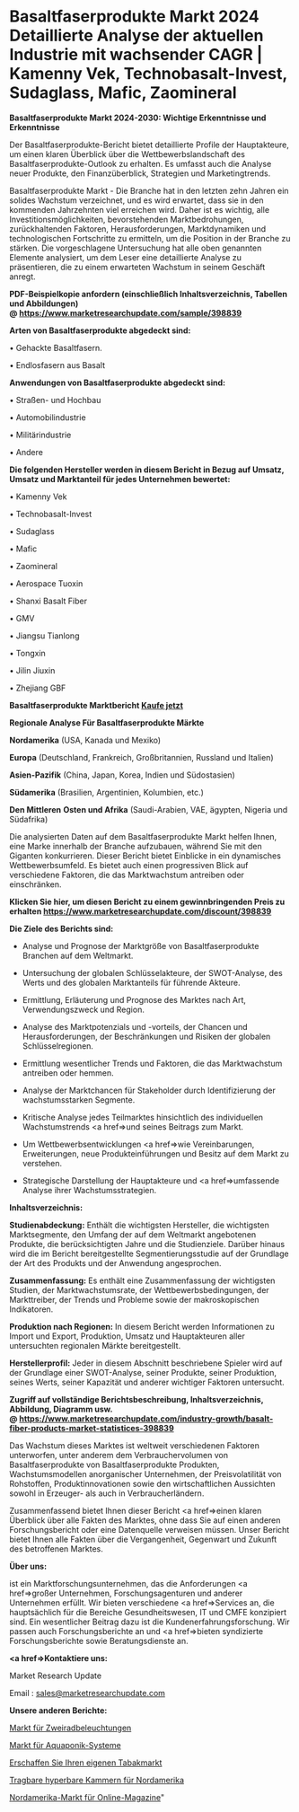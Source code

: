 # Basaltfaserprodukte Markt 2024 Detaillierte Analyse der aktuellen Industrie mit wachsender CAGR | Kamenny Vek, Technobasalt-Invest, Sudaglass, Mafic, Zaomineral

<strong>Basaltfaserprodukte Markt 2024-2030: Wichtige Erkenntnisse und Erkenntnisse</strong>

Der Basaltfaserprodukte-Bericht bietet detaillierte Profile der Hauptakteure, um einen klaren Überblick über die Wettbewerbslandschaft des Basaltfaserprodukte-Outlook zu erhalten. Es umfasst auch die Analyse neuer Produkte, den Finanzüberblick, Strategien und Marketingtrends.

Basaltfaserprodukte Markt - Die Branche hat in den letzten zehn Jahren ein solides Wachstum verzeichnet, und es wird erwartet, dass sie in den kommenden Jahrzehnten viel erreichen wird. Daher ist es wichtig, alle Investitionsmöglichkeiten, bevorstehenden Marktbedrohungen, zurückhaltenden Faktoren, Herausforderungen, Marktdynamiken und technologischen Fortschritte zu ermitteln, um die Position in der Branche zu stärken. Die vorgeschlagene Untersuchung hat alle oben genannten Elemente analysiert, um dem Leser eine detaillierte Analyse zu präsentieren, die zu einem erwarteten Wachstum in seinem Geschäft anregt.

<strong><b>PDF-Beispielkopie anfordern (einschließlich Inhaltsverzeichnis, Tabellen und Abbildungen) @ </b></strong><strong><a href=https://www.marketresearchupdate.com/sample/398839><strong>https://www.marketresearchupdate.com/sample/398839</u></a></strong></strong>

<strong>Arten von Basaltfaserprodukte abgedeckt sind:</strong>

• Gehackte Basaltfasern.

• Endlosfasern aus Basalt

<strong>Anwendungen von Basaltfaserprodukte abgedeckt sind:</strong>

• Straßen- und Hochbau

• Automobilindustrie

• Militärindustrie

• Andere

<strong>Die folgenden Hersteller werden in diesem Bericht in Bezug auf Umsatz, Umsatz und Marktanteil für jedes Unternehmen bewertet:</strong>

• Kamenny Vek

• Technobasalt-Invest

• Sudaglass

• Mafic

• Zaomineral

• Aerospace Tuoxin

• Shanxi Basalt Fiber

• GMV

• Jiangsu Tianlong

• Tongxin

• Jilin Jiuxin

• Zhejiang GBF

<strong>Basaltfaserprodukte Marktbericht <a href=https://www.marketresearchupdate.com/buynow/398839>Kaufe jetzt</a></strong>

<strong>Regionale Analyse Für Basaltfaserprodukte Märkte</strong>

<strong>Nordamerika</strong> (USA, Kanada und Mexiko)

<strong>Europa</strong> (Deutschland, Frankreich, Großbritannien, Russland und Italien)

<strong>Asien-Pazifik</strong> (China, Japan, Korea, Indien und Südostasien)

<strong>Südamerika</strong> (Brasilien, Argentinien, Kolumbien, etc.)

<strong>Den Mittleren</strong> <strong>Osten und Afrika</strong> (Saudi-Arabien, VAE, ägypten, Nigeria und Südafrika)

Die analysierten Daten auf dem Basaltfaserprodukte Markt helfen Ihnen, eine Marke innerhalb der Branche aufzubauen, während Sie mit den Giganten konkurrieren. Dieser Bericht bietet Einblicke in ein dynamisches Wettbewerbsumfeld. Es bietet auch einen progressiven Blick auf verschiedene Faktoren, die das Marktwachstum antreiben oder einschränken.

<strong>Klicken Sie hier, um diesen Bericht zu einem gewinnbringenden Preis zu erhalten
</strong><strong><a href=https://www.marketresearchupdate.com/discount/398839>https://www.marketresearchupdate.com/discount/398839</b></u></strong></a>

<strong>Die Ziele des Berichts sind:</strong>

- Analyse und Prognose der Marktgröße von Basaltfaserprodukte Branchen auf dem Weltmarkt.

- Untersuchung der globalen Schlüsselakteure, der SWOT-Analyse, des Werts und des globalen Marktanteils für führende Akteure.

- Ermittlung, Erläuterung und Prognose des Marktes nach Art, Verwendungszweck und Region.

- Analyse des Marktpotenzials und -vorteils, der Chancen und Herausforderungen, der Beschränkungen und Risiken der globalen Schlüsselregionen.

- Ermittlung wesentlicher Trends und Faktoren, die das Marktwachstum antreiben oder hemmen.

- Analyse der Marktchancen für Stakeholder durch Identifizierung der wachstumsstarken Segmente.

- Kritische Analyse jedes Teilmarktes hinsichtlich des individuellen Wachstumstrends <a href=>und</a> seines Beitrags zum Markt.

- Um Wettbewerbsentwicklungen <a href=>wie</a> Vereinbarungen, Erweiterungen, neue Produkteinführungen und Besitz auf dem Markt zu verstehen.

- Strategische Darstellung der Hauptakteure und <a href=>umfas</a>sende Analyse ihrer Wachstumsstrategien.

<strong>Inhaltsverzeichnis:</strong>

<strong>Studienabdeckung:</strong> Enthält die wichtigsten Hersteller, die wichtigsten Marktsegmente, den Umfang der auf dem Weltmarkt angebotenen Produkte, die berücksichtigten Jahre und die Studienziele. Darüber hinaus wird die im Bericht bereitgestellte Segmentierungsstudie auf der Grundlage der Art des Produkts und der Anwendung angesprochen.

<strong>Zusammenfassung:</strong> Es enthält eine Zusammenfassung der wichtigsten Studien, der Marktwachstumsrate, der Wettbewerbsbedingungen, der Markttreiber, der Trends und Probleme sowie der makroskopischen Indikatoren.

<strong>Produktion nach Regionen:</strong> In diesem Bericht werden Informationen zu Import und Export, Produktion, Umsatz und Hauptakteuren aller untersuchten regionalen Märkte bereitgestellt.

<strong>Herstellerprofil:</strong> Jeder in diesem Abschnitt beschriebene Spieler wird auf der Grundlage einer SWOT-Analyse, seiner Produkte, seiner Produktion, seines Werts, seiner Kapazität und anderer wichtiger Faktoren untersucht.

<strong><b>Zugriff auf vollständige Berichtsbeschreibung, Inhaltsverzeichnis, Abbildung, Diagramm usw. @ </b></strong><strong><a href=https://www.marketresearchupdate.com/industry-growth/basalt-fiber-products-market-statistices-398839>https://www.marketresearchupdate.com/industry-growth/basalt-fiber-products-market-statistices-398839</a></strong>

Das Wachstum dieses Marktes ist weltweit verschiedenen Faktoren unterworfen, unter anderem dem Verbrauchervolumen von Basaltfaserprodukte von Basaltfaserprodukte Produkten, Wachstumsmodellen anorganischer Unternehmen, der Preisvolatilität von Rohstoffen, Produktinnovationen sowie den wirtschaftlichen Aussichten sowohl in Erzeuger- als auch in Verbraucherländern.

Zusammenfassend bietet Ihnen dieser Bericht <a href=>einen</a> klaren Überblick über alle Fakten des Marktes, ohne dass Sie auf einen anderen Forschungsbericht oder eine Datenquelle verweisen müssen. Unser Bericht bietet Ihnen alle Fakten über die Vergangenheit, Gegenwart und Zukunft des betroffenen Marktes.

<strong>Über uns:</strong>

 ist ein Marktforschungsunternehmen, das die Anforderungen <a href=>großer</a> Unternehmen, Forschungsagenturen und anderer Unternehmen erfüllt. Wir bieten verschiedene <a href=>Services</a> an, die hauptsächlich für die Bereiche Gesundheitswesen, IT und CMFE konzipiert sind. Ein wesentlicher Beitrag dazu ist die Kundenerfahrungsforschung. Wir passen auch Forschungsberichte an und <a href=>bieten</a> syndizierte Forschungsberichte sowie Beratungsdienste an.

<strong><a href=>Kontaktiere uns:</a></strong>

Market Research Update

Email : sales@marketresearchupdate.com

<strong>Unsere anderen Berichte:</strong>

<a href=https://www.linkedin.com/pulse/two-wheeler-lightings-market-size-growth>Markt für Zweiradbeleuchtungen</a>

<a href=https://www.linkedin.com/pulse/aquaponics-system-market-size-analysis-leading>Markt für Aquaponik-Systeme</a>

<a href=https://www.linkedin.com/pulse/roll-your-own-tobacco-market-2023-remarking>Erschaffen Sie Ihren eigenen Tabakmarkt</a>

<a href=https://www.linkedin.com/pulse/north-america-hyperbaric-portable-chambers>Tragbare hyperbare Kammern für Nordamerika</a>

<a href=https://www.linkedin.com/pulse/north-america-online-magazine-market-2023-comprehensive>Nordamerika-Markt für Online-Magazine</a>"
